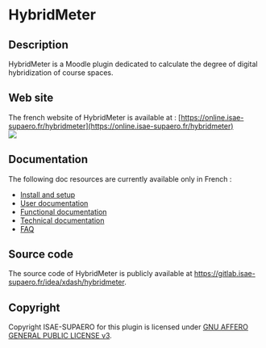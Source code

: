 # HybridMeter

## Description
HybridMeter is a Moodle plugin dedicated to calculate the degree of digital hybridization of 
course spaces.

## Web site
The french website of HybridMeter is available at : [https://online.isae-supaero.fr/hybridmeter](https://online.isae-supaero.fr/hybridmeter) \
[![](https://t2594656.p.clickup-attachments.com/t2594656/02a2acc8-fd84-4d24-9e1a-299262ff2ce0/HybridmeterWebsite.png)](https://online.isae-supaero.fr/hybridmeter)

## Documentation
The following doc resources are currently available only in French :
* [Install and setup](doc/doc_installation.md)
* [User documentation](doc/doc_utilisateur.md)
* [Functional documentation](doc/doc_fonctionnelle.md)
* [Technical documentation](doc/doc_technique.md)
* [FAQ](doc/faq.md)

## Source code
The source code of HybridMeter is publicly available at https://gitlab.isae-supaero.fr/idea/xdash/hybridmeter.

## Copyright
Copyright ISAE-SUPAERO for this plugin is licensed under [GNU AFFERO GENERAL PUBLIC LICENSE v3](LICENSE.md).